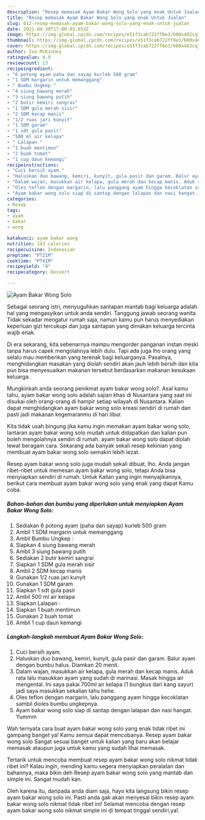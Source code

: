 ```yaml
---
description: "Resep memasak Ayam Bakar Wong Solo yang enak Untuk Jualan"
title: "Resep memasak Ayam Bakar Wong Solo yang enak Untuk Jualan"
slug: 612-resep-memasak-ayam-bakar-wong-solo-yang-enak-untuk-jualan
date: 2021-04-30T17:00:03.653Z
image: https://img-global.cpcdn.com/recipes/e51f3cab722ff8e3/680x482cq70/ayam-bakar-wong-solo-foto-resep-utama.jpg
thumbnail: https://img-global.cpcdn.com/recipes/e51f3cab722ff8e3/680x482cq70/ayam-bakar-wong-solo-foto-resep-utama.jpg
cover: https://img-global.cpcdn.com/recipes/e51f3cab722ff8e3/680x482cq70/ayam-bakar-wong-solo-foto-resep-utama.jpg
author: Iva McKinney
ratingvalue: 4.9
reviewcount: 13
recipeingredient:
- "6 potong ayam paha dan sayap kurleb 500 gram"
- "1 SDM margarin untuk memanggang"
- " Bumbu Ungkep "
- "4 siung bawang merah"
- "3 siung bawang putih"
- "2 butir kemiri sangrai"
- "1 SDM gula merah sisir"
- "2 SDM kecap manis"
- "1/2 ruas jari kunyit"
- "1 SDM garam"
- "1 sdt gula pasir"
- "500 ml air kelapa"
- " Lalapan "
- "1 buah mentimun"
- "2 buah tomat"
- "1 cup daun kemangi"
recipeinstructions:
- "Cuci bersih ayam."
- "Haluskan duo bawang, kemiri, kunyit, gula pasir dan garam. Balur ayam dengan bumbu halus. Diamkan 20 menit."
- "Dalam wajan, masukkan air kelapa, gula merah dan kecap manis. Aduk rata lalu masukkan ayam yang sudah di marinasi. Masak hingga air mengental. Ini saya pakai 700ml air kelapa (1 bungkus dari kang sayur) jadi saya masukkan sekalian tahu hehe."
- "Oles teflon dengan margarin, lalu panggang ayam hingga kecoklatan sambil dioles bumbu ungkepnya."
- "Ayam bakar wong solo siap di santap dengan lalapan dan nasi hangat. Yummm"
categories:
- Resep
tags:
- ayam
- bakar
- wong

katakunci: ayam bakar wong 
nutrition: 143 calories
recipecuisine: Indonesian
preptime: "PT21M"
cooktime: "PT41M"
recipeyield: "4"
recipecategory: Dessert

---
```



![Ayam Bakar Wong Solo](https://img-global.cpcdn.com/recipes/e51f3cab722ff8e3/680x482cq70/ayam-bakar-wong-solo-foto-resep-utama.jpg)

Sebagai seorang istri, menyuguhkan santapan mantab bagi keluarga adalah hal yang mengasyikan untuk anda sendiri. Tanggung jawab seorang  wanita Tidak sekadar mengatur rumah saja, namun kamu pun harus menyediakan keperluan gizi tercukupi dan juga santapan yang dimakan keluarga tercinta wajib enak.

Di era  sekarang, kita sebenarnya mampu mengorder panganan instan meski tanpa harus capek mengolahnya lebih dulu. Tapi ada juga lho orang yang selalu mau memberikan yang terenak bagi keluarganya. Pasalnya, menghidangkan masakan yang diolah sendiri akan jauh lebih bersih dan kita pun bisa menyesuaikan makanan tersebut berdasarkan makanan kesukaan keluarga. 



Mungkinkah anda seorang penikmat ayam bakar wong solo?. Asal kamu tahu, ayam bakar wong solo adalah sajian khas di Nusantara yang saat ini disukai oleh orang-orang di hampir setiap wilayah di Nusantara. Kalian dapat menghidangkan ayam bakar wong solo kreasi sendiri di rumah dan pasti jadi makanan kegemaranmu di hari libur.

Kita tidak usah bingung jika kamu ingin memakan ayam bakar wong solo, lantaran ayam bakar wong solo mudah untuk didapatkan dan kalian pun boleh mengolahnya sendiri di rumah. ayam bakar wong solo dapat diolah lewat beragam cara. Sekarang ada banyak sekali resep kekinian yang membuat ayam bakar wong solo semakin lebih lezat.

Resep ayam bakar wong solo juga mudah sekali dibuat, lho. Anda jangan ribet-ribet untuk memesan ayam bakar wong solo, tetapi Anda bisa menyiapkan sendiri di rumah. Untuk Kalian yang ingin menyajikannya, berikut cara membuat ayam bakar wong solo yang enak yang dapat Kamu coba.

<!--inarticleads1-->

##### Bahan-bahan dan bumbu yang diperlukan untuk menyiapkan Ayam Bakar Wong Solo:

1. Sediakan 6 potong ayam (paha dan sayap) kurleb 500 gram
1. Ambil 1 SDM margarin untuk memanggang
1. Ambil  Bumbu Ungkep :
1. Siapkan 4 siung bawang merah
1. Ambil 3 siung bawang putih
1. Sediakan 2 butir kemiri sangrai
1. Siapkan 1 SDM gula merah sisir
1. Ambil 2 SDM kecap manis
1. Gunakan 1/2 ruas jari kunyit
1. Gunakan 1 SDM garam
1. Siapkan 1 sdt gula pasir
1. Ambil 500 ml air kelapa
1. Siapkan  Lalapan :
1. Siapkan 1 buah mentimun
1. Gunakan 2 buah tomat
1. Ambil 1 cup daun kemangi




<!--inarticleads2-->

##### Langkah-langkah membuat Ayam Bakar Wong Solo:

1. Cuci bersih ayam.
1. Haluskan duo bawang, kemiri, kunyit, gula pasir dan garam. Balur ayam dengan bumbu halus. Diamkan 20 menit.
1. Dalam wajan, masukkan air kelapa, gula merah dan kecap manis. Aduk rata lalu masukkan ayam yang sudah di marinasi. Masak hingga air mengental. Ini saya pakai 700ml air kelapa (1 bungkus dari kang sayur) jadi saya masukkan sekalian tahu hehe.
1. Oles teflon dengan margarin, lalu panggang ayam hingga kecoklatan sambil dioles bumbu ungkepnya.
1. Ayam bakar wong solo siap di santap dengan lalapan dan nasi hangat. Yummm




Wah ternyata cara buat ayam bakar wong solo yang enak tidak ribet ini gampang banget ya! Kamu semua dapat mencobanya. Resep ayam bakar wong solo Sangat sesuai banget untuk kalian yang baru akan belajar memasak ataupun juga untuk kamu yang sudah lihai memasak.

Tertarik untuk mencoba membuat resep ayam bakar wong solo nikmat tidak ribet ini? Kalau ingin, mending kamu segera menyiapkan peralatan dan bahannya, maka bikin deh Resep ayam bakar wong solo yang mantab dan simple ini. Sangat mudah kan. 

Oleh karena itu, daripada anda diam saja, hayo kita langsung bikin resep ayam bakar wong solo ini. Pasti anda gak akan menyesal bikin resep ayam bakar wong solo nikmat tidak ribet ini! Selamat mencoba dengan resep ayam bakar wong solo nikmat simple ini di tempat tinggal sendiri,ya!.

